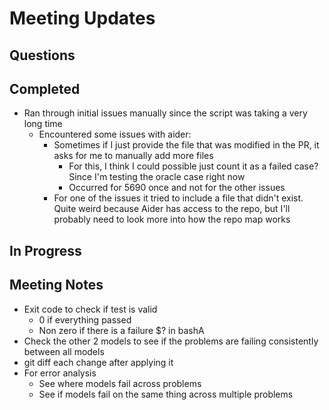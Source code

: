 
# Meeting Updates

## Questions

## Completed

- Ran through initial issues manually since the script was taking a very long time
    - Encountered some issues with aider:
        - Sometimes if I just provide the file that was modified in the PR, it asks for me to manually add more files
            - For this, I think I could possible just count it as a failed case? Since I'm testing the oracle case right now
            - Occurred for 5690 once and not for the other issues
        - For one of the issues it tried to include a file that didn't exist. Quite weird because Aider has access to the repo, but I'll probably need to look more into how the repo map works

## In Progress

## Meeting Notes

- Exit code to check if test is valid
    - 0 if everything passed
    - Non zero if there is a failure $? in bashA
- Check the other 2 models to see if the problems are failing consistently between all models
- git diff each change after applying it
- For error analysis
    - See where models fail across problems
    - See if models fail on the same thing across multiple problems
